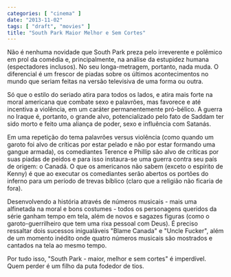 ```yaml
---
categories: [ "cinema" ]
date: "2013-11-02"
tags: [ "draft", "movies" ]
title: "South Park Maior Melhor e Sem Cortes"
---
```

Não é nenhuma novidade que South Park preza pelo irreverente e polêmico
em prol da comédia e, principalmente, na análise da estupidez humana
(espectadores inclusos). No seu longa-metragem, portanto, nada muda. O
diferencial é um frescor de piadas sobre os últimos acontecimentos no
mundo que seriam feitas na versão televisiva de uma forma ou outra.

Só que o estilo do seriado atira para todos os lados, e atira mais forte
na moral americana que combate sexo e palavrões, mas favorece e até
incentiva a violência, em um caráter permanentemente pró-bélico. A
guerra no Iraque é, portanto, o grande alvo, potencializado pelo fato de
Saddam ter sido morto e feito uma aliança de poder, sexo e influência
com Satanás.

Em uma repetição do tema palavrões versus violência (como quando um
garoto foi alvo de críticas por estar pelado e não por estar formando
uma gangue armada), os comediantes Terence e Phillip são alvo de
críticas por suas piadas de peidos e para isso instaura-se uma guerra
contra seu país de origem: o Canadá. O que os americanos não sabem
(exceto o espírito de Kenny) é que ao executar os comediantes serão
abertos os portões do inferno para um período de trevas bíblico
(claro que a religião não ficaria de fora).

Desenvolvendo a história através de números musicais - mais uma
alfinetada na moral e bons costumes - todos os personagens queridos da
série ganham tempo em tela, além de novos e sagazes figuras (como
o garoto-guerrilheiro que tem uma rixa pessoal com Deus). É preciso
ressaltar dois sucessos inigualáveis "Blame Canada" e "Uncle Fucker",
além de um momento inédito onde quatro números musicais são mostrados
e cantados na tela ao mesmo tempo.

Por tudo isso, "South Park - maior, melhor e sem cortes" é
imperdível. Quem perder é um filho da puta fodedor de tios.

